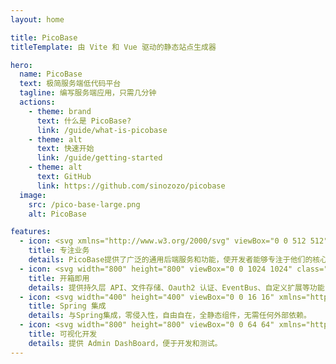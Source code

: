 ```yaml
---
layout: home

title: PicoBase
titleTemplate: 由 Vite 和 Vue 驱动的静态站点生成器

hero:
  name: PicoBase
  text: 极简服务端低代码平台
  tagline: 编写服务端应用，只需几分钟
  actions:
    - theme: brand
      text: 什么是 PicoBase?
      link: /guide/what-is-picobase
    - theme: alt
      text: 快速开始
      link: /guide/getting-started
    - theme: alt
      text: GitHub
      link: https://github.com/sinozozo/picobase
  image:
    src: /pico-base-large.png
    alt: PicoBase

features:
  - icon: <svg xmlns="http://www.w3.org/2000/svg" viewBox="0 0 512 512" xml:space="preserve"><path style="fill:#4d4e5c" d="M322.045 445.955C426.786 445.955 512 360.742 512 256S426.787 66.045 322.045 66.045h-32.852v379.91z"/><path style="fill:#626375" d="M289.193 445.955c-104.741 0-189.955-85.213-189.955-189.955S184.451 66.045 289.193 66.045 479.148 151.258 479.148 256s-85.213 189.955-189.955 189.955"/><path style="fill:#7dd2f0" d="M289.193 397.814c-78.197 0-141.814-63.617-141.814-141.814s63.617-141.815 141.814-141.815S431.007 177.803 431.007 256 367.39 397.814 289.193 397.814"/><path style="fill:#ffd782" d="M289.193 349.675c-51.652 0-93.675-42.022-93.675-93.675s42.022-93.675 93.675-93.675c51.651 0 93.675 42.022 93.675 93.675s-42.023 93.675-93.675 93.675"/><circle style="fill:#ff6465" cx="289.198" cy="255.996" r="45.534"/><path style="fill:#946c55" d="M289.193 264.213H59.315c-4.537 0-8.213-3.677-8.213-8.213s3.676-8.213 8.213-8.213h229.878c4.537 0 8.213 3.677 8.213 8.213s-3.676 8.213-8.213 8.213"/><path style="fill:#ff8080" d="M76.836 256H21.901L0 216.051h54.934z"/><path style="fill:#ff6465" d="M76.836 256H21.901L0 295.949h54.934z"/></svg>
    title: 专注业务
    details: PicoBase提供了广泛的通用后端服务和功能，使开发者能够专注于他们的核心业务。
  - icon: <svg width="800" height="800" viewBox="0 0 1024 1024" class="icon" xmlns="http://www.w3.org/2000/svg"><path d="M925.6 869.6H98.4c-22.4 0-40-17.6-40-40V296c0-22.4 17.6-40 40-40h826.4c22.4 0 40 17.6 40 40v533.6c.8 21.6-17.6 40-39.2 40" fill="#D6AB7F"/><path d="M925.6 877.6H98.4c-26.4 0-48-21.6-48-48V296c0-26.4 21.6-48 48-48h826.4c26.4 0 48 21.6 48 48v533.6c.8 26.4-20.8 48-47.2 48M98.4 264c-17.6 0-32 14.4-32 32v533.6c0 17.6 14.4 32 32 32h826.4c17.6 0 32-14.4 32-32V296c0-17.6-14.4-32-32-32z" fill="#6A576D"/><path d="M925.6 256H98.4c-22.4 0-40 17.6-40 40v65.6c4 .8 8.8.8 13.6.8h880c4.8 0 8.8-.8 13.6-.8V296c0-22.4-18.4-40-40-40" fill="#6A576D"/><path d="M952 314.4H72c-22.4 0-40-17.6-40-40v-80c0-22.4 17.6-40 40-40h880c22.4 0 40 17.6 40 40v80c0 22.4-17.6 40-40 40" fill="#D6AB7F"/><path d="M632 552H392c-22.4 0-40-17.6-40-40v-26.4c0-22.4 17.6-40 40-40h240c22.4 0 40 17.6 40 40V512c0 22.4-17.6 40-40 40" fill="#FFF"/><path d="M632 560H392c-26.4 0-48-21.6-48-48v-26.4c0-26.4 21.6-48 48-48h240c26.4 0 48 21.6 48 48V512c0 26.4-21.6 48-48 48M392 453.6c-17.6 0-32 14.4-32 32V512c0 17.6 14.4 32 32 32h240c17.6 0 32-14.4 32-32v-26.4c0-17.6-14.4-32-32-32zm560-131.2H72c-26.4 0-48-21.6-48-48v-80c0-26.4 21.6-48 48-48h880c26.4 0 48 21.6 48 48v80c0 26.4-21.6 48-48 48m-880-160c-17.6 0-32 14.4-32 32v80c0 17.6 14.4 32 32 32h880c17.6 0 32-14.4 32-32v-80c0-17.6-14.4-32-32-32z" fill="#6A576D"/></svg>
    title: 开箱即用
    details: 提供持久层 API、文件存储、Oauth2 认证、EventBus、自定义扩展等功能，真正做到开箱即用。
  - icon: <svg width="400" height="400" viewBox="0 0 16 16" xmlns="http://www.w3.org/2000/svg"><g fill="none" fill-rule="evenodd"><path d="M0 0h16v16H0z"/><path fill="#70AD51" d="M2.733 13.996a0.682 0.682 0 1 0 -0.043 -0.038l-0.133 -0.117C0.986 12.381 0 10.299 0 7.989 0 3.584 3.584 0 7.99 0c2.24 0 4.265 0.928 5.718 2.418a7.35 7.35 0 0 0 0.85 -1.508c1.018 3.059 1.617 5.63 1.397 7.655 -0.296 4.137 -3.754 7.415 -7.965 7.415a7.95 7.95 0 0 1 -5.138 -1.879zm11.79 -2.491c2.005 -2.668 0.887 -6.982 -0.043 -9.74 -0.829 1.726 -2.869 3.047 -4.631 3.465 -1.651 0.394 -3.113 0.071 -4.641 0.659 -3.485 1.34 -3.43 5.496 -1.51 6.43 0.001 0 0.115 0.062 0.114 0.06 0 -0.001 2.822 -0.561 4.382 -1.137 2.28 -0.842 4.783 -2.917 5.606 -5.329 -0.439 2.507 -2.591 4.92 -4.753 6.028 -1.151 0.591 -2.046 0.723 -3.94 1.378 -0.232 0.079 -0.414 0.157 -0.414 0.157 0.48 -0.08 0.959 -0.106 0.959 -0.106 2.696 -0.128 6.904 0.758 8.873 -1.865z"/></g></svg>
    title: Spring 集成
    details: 与Spring集成，零侵入性，自由自在，全静态组件，无需任何外部依赖。
  - icon: <svg width="800" height="800" viewBox="0 0 64 64" xmlns="http://www.w3.org/2000/svg" aria-hidden="true" class="iconify iconify--emojione"><g fill="#ff9d27"><path d="M10.9 48.7c4-4 4.4-5 6.9-2.5s1.5 2.8-2.5 6.9c-3 3-6.8 2.4-6.8 2.4s-.6-3.8 2.4-6.8"/><path d="M18.5 52.8c1.6-4.2 2.1-4.7-.2-6s-2.3-.4-3.8 3.8c-1.2 3.1.2 5.9.2 5.9s2.7-.5 3.8-3.7"/></g><path d="M16.2 48.9c.9-2.3.9-2.8 2.1-2.1 1.3.7 1 1 .1 3.3-.6 1.7-2.1 2.1-2.1 2.1s-.7-1.5-.1-3.3" fill="#fdf516"/><path d="M17.1 45.7c-1.3-2.3-1.8-1.8-6-.2-3.1 1.2-3.7 3.8-3.7 3.8s2.8 1.4 5.9.2c4.2-1.6 5.1-1.6 3.8-3.8" fill="#ff9d27"/><g fill="#fdf516"><path d="M15 47.8c2.3-.9 2.8-.9 2.1-2.1-.7-1.3-1-1-3.3-.1-1.7.6-2.1 2.1-2.1 2.1s1.6.7 3.3.1"/><path d="M13.9 47.6c2.2-2.2 2.4-2.8 3.8-1.4s.8 1.6-1.4 3.8c-1.7 1.7-3.8 1.3-3.8 1.3s-.2-2 1.4-3.7"/></g><path d="M18.5 38C12.3 27.6 2 31.9 2 31.9s14.7-14.7 24.6-4.8z" fill="#3baacf"/><path d="m23.3 30.3 3.2-3.2C16.7 17.2 2 31.9 2 31.9s12.9-9.2 21.3-1.6" fill="#428bc1"/><path d="M26 45.5C36.4 51.7 32.1 62 32.1 62s14.7-14.7 4.8-24.6z" fill="#3baacf"/><path d="m33.7 40.7 3.2-3.2c9.9 9.9-4.8 24.6-4.8 24.6s9.2-13 1.6-21.4" fill="#428bc1"/><path d="M48.8 30.9C37.1 42.5 24.2 48.8 19.7 44.3s1.8-17.4 13.4-29.1c13.6-13.6 28.7-13 28.7-13s.5 15.1-13 28.7" fill="#c5d0d8"/><path d="M45.8 27.6C34.2 39.2 22.6 46.8 19.9 44.1s4.9-14.3 16.5-25.9C50 4.6 62 2 62 2s-2.6 12-16.2 25.6" fill="#dae3ea"/><path d="M24.3 47.5c-.5.5-1.3.5-1.8 0l-6-6c-.5-.5-.5-1.4 0-1.9l1.8-1.8 7.8 7.8z" fill="#c94747"/><path d="M22.6 45.7c-.5.5-1.1.7-1.4.4l-3.4-3.4c-.3-.3-.1-.9.4-1.4l1.8-1.8 4.4 4.4z" fill="#f15744"/><path d="M20.9 48.2c-.3.3-1 .3-1.3 0l-3.9-3.9c-.3-.3-.2-.9.1-1.2l1.2-1.2 5.1 5.1z" fill="#3e4347"/><path d="M20.1 47.4c-.3.3-.9.4-1.1.2l-2.7-2.7c-.2-.2-.1-.7.3-1l1.2-1.2 3.5 3.5z" fill="#62727a"/><path d="M61.8 2.2S56.4 2 49.1 4.8l10.1 10.1C62 7.6 61.8 2.2 61.8 2.2" fill="#c94747"/><path d="M61.8 2.2s-4.3.9-10.8 4.6l6.2 6.2c3.7-6.5 4.6-10.8 4.6-10.8" fill="#f15744"/><circle cx="43.5" cy="20.5" r="5" fill="#edf4f9"/><circle cx="43.5" cy="20.5" r="3.3" fill="#3baacf"/><circle cx="33.5" cy="30.5" r="5" fill="#edf4f9"/><circle cx="33.5" cy="30.5" r="3.3" fill="#3baacf"/><g fill="#fff"><path d="M48.9 6.9c-.3.3-.9.3-1.2 0s-.3-.9 0-1.2.9-.3 1.2 0 .3.9 0 1.2"/><circle cx="50.6" cy="8.6" r=".8"/><circle cx="53" cy="11" r=".8"/><circle cx="55.3" cy="13.4" r=".8"/><circle cx="57.7" cy="15.7" r=".8"/></g></svg>
    title: 可视化开发
    details: 提供 Admin DashBoard，便于开发和测试。
---
```


<style>
:root {
  --vp-home-hero-name-color: transparent;
  --vp-home-hero-name-background: -webkit-linear-gradient(120deg, #bd34fe 30%, #41d1ff);

  --vp-home-hero-image-background-image: linear-gradient(-45deg, #bd34fe 50%, #47caff 50%);
  --vp-home-hero-image-filter: blur(44px);
}

@media (min-width: 640px) {
  :root {
    --vp-home-hero-image-filter: blur(56px);
  }
}

@media (min-width: 960px) {
  :root {
    --vp-home-hero-image-filter: blur(68px);
  }
}
</style>
